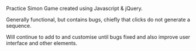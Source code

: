 Practice Simon Game created using Javascript & jQuery. 

Generally functional, but contains bugs, chiefly that clicks do not generate a sequence. 

Will continue to add to and customise until bugs fixed and also improve user interface and other elements. 
